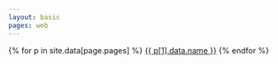 ```yaml
---
layout: basic
pages: web
---
```

<div class="container">
{% for p in site.data[page.pages] %}
  <a href="{{ '/web/' | append: p.first | append: / | prepend:site.baseurl }}">{{ p[1].data.name }}</a>
{% endfor %}
</div>
